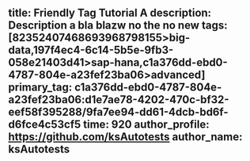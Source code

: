 title: Friendly Tag Tutorial A
description: Description a bla blazw no the no new
tags: [82352407468693968798155>big-data,197f4ec4-6c14-5b5e-9fb3-058e21403d41>sap-hana,c1a376dd-ebd0-4787-804e-a23fef23ba06>advanced]
primary_tag: c1a376dd-ebd0-4787-804e-a23fef23ba06:d1e7ae78-4202-470c-bf32-eef58f395288/9fa7ee94-dd61-4dcb-bd6f-d6fce4c53cf5
time: 920
author_profile: https://github.com/ksAutotests
author_name: ksAutotests
---